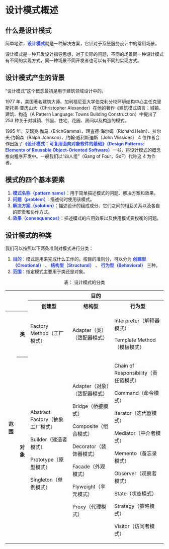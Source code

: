 # 设计模式概述

## 什么是设计模式

简单地讲，<strong><font color="#2948ff">设计模式</font></strong>就是一种解决方案，它针对于系统服务设计中的常用场景。

设计模式是一种开发设计指导思想，对于实际的问题，不同的场景同一种设计模式有不同的实现方式，同一种场景不同开发者也可以有不同的实现方式。

## 设计模式产生的背景

“设计模式”这个概念最初是用于建筑领域设计中的。

1977 年，美国著名建筑大师、加利福尼亚大学伯克利分校环境结构中心主任克里斯托弗·亚历山大（Christopher Alexander）在他的著作《建筑模式语言：城镇、建筑、构造（A Pattern Language: Towns Building Construction）中提出了 253 种关于对城镇、邻里、住宅、花园、房间以及构造的模式。

1995 年，艾瑞克·伽马（ErichGamma）、理査德·海尔姆（Richard Helm）、拉尔夫·约翰森（Ralph Johnson）、约翰·威利斯迪斯（John Vlissides） 4 位作者合作出版了<strong><font color="#2948ff">《设计模式：可复用面向对象软件的基础》（Design Patterns: Elements of Reusable Object-Oriented Software）</font></strong>一书，将设计模式的概念推向程序开发中。一般我们以“四人组”（Gang of Four，GoF）代称这 4 为作者。

## 模式的四个基本要素

1. <strong><font color="#2948ff">模式名称（pattern name）</font></strong>：用于简单描述模式的问题、解决方案和效果。
2. <strong><font color="#2948ff">问题（problem）</font></strong>：描述何时使用该模式。
3. <strong><font color="#2948ff">解决方案（solution）</font></strong>：描述设计的组成成分、它们之间的相互关系以及各自的职责和协作方式。
4. <strong><font color="#2948ff">效果（consequences）</font></strong>：描述模式的应用效果以及使用模式要权衡的问题。

## 设计模式的种类

我们可以按照以下两条准则对模式进行分类：

1. <strong><font color="#2948ff">目的</font></strong>：模式是用来完成什么工作的。按目的准则分，可以分为 <strong><font color="#2948ff">创建型（Creational）</font></strong> 、 <strong><font color="#2948ff">结构型（Structural）</font></strong> 、 <strong><font color="#2948ff">行为型（Behavioral）</font></strong> 三种。
2. <strong><font color="#2948ff">范围</font></strong>：指定模式主要用于类还是对象。

<center>

表： 设计模式的分类

</center>

<table>
<tr>
<th colspan="2" rowspan="2">
</th>
<th colspan="3">
目的
</th>
</tr>
<tr>
<th>
创建型
</th>
<th>
结构型
</th>
<th>
行为型
</th>
</tr>
<tr>
<th rowspan="2">
范围
</th>
<th>
类
</th>
<td>
Factory Method（工厂模式）
</td>
<td>
Adapter（类）（适配器模式）
</td>
<td>

Interpreter（解释器模式）

Template Method（模板模式）

</td>
</tr>
<tr>
<th>
对象
</th>
<td>

Abstract Factory（抽象工厂模式）

Builder（建造者模式）

Prototype（原型模式）

Singleton（单例模式）

</td>
<td>

Adapter（对象）（适配器模式）

Bridge（桥接模式）

Composite（组合模式）

Decorator（装饰器模式）

Facade（外观模式）

Flyweight（享元模式）

Proxy（代理模式）

</td>
<td>

Chain of Responsibility（责任链模式）

Command（命令模式）

Iterator（迭代器模式）

Mediator（中介者模式）

Memento（备忘录模式）

Observer（观察者模式）

State（状态模式）

Strategy（策略模式）

Visitor（访问者模式）

</td>
</tr>
</table>